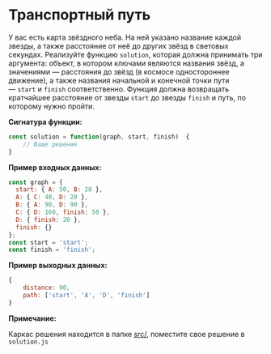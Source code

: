 # Транспортный путь

У вас есть карта звёздного неба. На ней указано название каждой звезды, а также расстояние от неё до других звёзд в световых секундах. Реализуйте функцию `solution`, которая должна принимать три аргумента: объект, в котором ключами являются названия звёзд, а значениями — расстояния до звёзд (в космосе одностороннее движение), а также названия начальной и конечной точки пути — `start` и `finish` соответственно. Функция должна возвращать кратчайшее расстояние от звезды `start` до звезды `finish` и путь, по которому нужно пройти.

**Сигнатура функции:**
```js
const solution = function(graph, start, finish)  {
    // Ваше решение
}
```

**Пример входных данных:**

```js
const graph = {
  start: { A: 50, B: 20 },
  A: { C: 40, D: 20 },
  B: { A: 90, D: 90 },
  C: { D: 160, finish: 50 },
  D: { finish: 20 },
  finish: {}
};
const start = 'start';
const finish = 'finish';
```

**Пример выходных данных:**

```js
{
    distance: 90,
    path: ['start', 'A', 'D', 'finish']
}
```

**Примечание:**

Каркас решения находится в папке [src/](https://github.com/yandex-shri-minsk-2019/task-2/tree/master/src), поместите свое решение в `solution.js`
